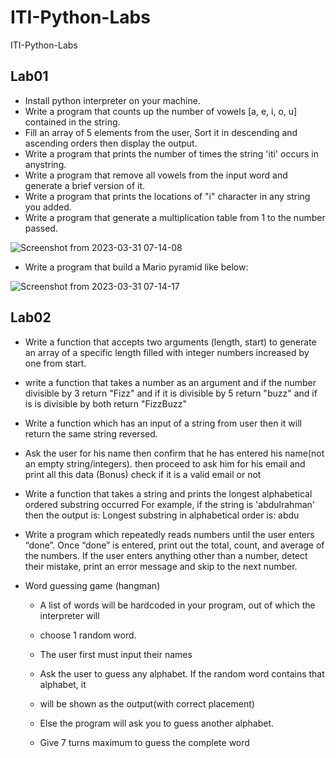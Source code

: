 # ITI-Python-Labs
ITI-Python-Labs

## Lab01

- Install python interpreter on your machine.
- Write a program that counts up the number of vowels [a, e, i, o,
u] contained in the string.
- Fill an array of 5 elements from the user, Sort it in descending
and ascending orders then display the output.
- Write a program that prints the number of times the string 'iti'
occurs in anystring.
- Write a program that remove all vowels from the input word and
generate a brief version of it.
- Write a program that prints the locations of "i" character in any
string you added.
- Write a program that generate a multiplication table from 1 to the
number passed.

![Screenshot from 2023-03-31 07-14-08](https://user-images.githubusercontent.com/47304558/229029203-3b83bab5-6bfe-4612-97d7-c8c49f71a90d.png)


- Write a program that build a Mario pyramid like below:

![Screenshot from 2023-03-31 07-14-17](https://user-images.githubusercontent.com/47304558/229029165-f5262603-f555-4153-b842-702301a373ce.png)

## Lab02

- Write a function that accepts two arguments (length, start) to
generate an array of a specific length filled with integer numbers
increased by one from start.
- write a function that takes a number as an argument and if the
number divisible by 3 return "Fizz" and if it is divisible by 5 return
"buzz" and if is is divisible by both return "FizzBuzz"
- Write a function which has an input of a string from user then it
will return the same string reversed.
- Ask the user for his name then confirm that he has entered his
name(not an empty string/integers). then proceed to ask him for
his email and print all this data (Bonus) check if it is a valid email
or not

- Write a function that takes a string and prints the
longest alphabetical ordered substring occurred For example, if
the string is 'abdulrahman' then the output is: Longest substring in
alphabetical order is: abdu

- Write a program which repeatedly reads numbers until the user
enters “done”.
Once “done” is entered, print out the total, count, and
average of the numbers.
If the user enters anything other than a number, detect their
mistake, print an error message and skip to the next number.

- Word guessing game (hangman)
  - A list of words will be hardcoded in your program, out of
      which the interpreter will
  - choose 1 random word.

  - The user first must input their names

  - Ask the user to guess any alphabet. If the random word
  contains that alphabet, it

  - will be shown as the output(with correct placement)

  - Else the program will ask you to guess another alphabet.

  - Give 7 turns maximum to guess the complete word

